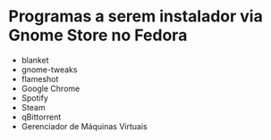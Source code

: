 # Programas a serem instalador via Gnome Store no Fedora
 * blanket
 * gnome-tweaks
 * flameshot
 * Google Chrome
 * Spotify
 * Steam
 * qBittorrent
 * Gerenciador de Máquinas Virtuais

